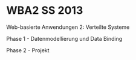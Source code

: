 WBA2 SS 2013
====

Web-basierte Anwendungen 2: Verteilte Systeme

Phase 1 - Datenmodellierung und Data Binding

Phase 2 - Projekt
